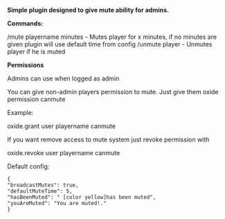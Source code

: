 **Simple plugin designed to give mute ability for admins.**

**Commands:**

/mute playername minutes - Mutes player for x minutes, if no minutes are given plugin will use default time from config
/unmute player - Unmutes player if he is muted

**Permissions**

Admins can use when logged as admin

You can give non-admin players permission to mute. Just give them oxide permission canmute

Example:

oxide.grant user playername canmute

If you want remove access to mute system just revoke permission with

oxide.revoke user playername canmute

Default config:

```
{
"broadcastMutes": true,
"defaultMuteTime": 5,
"hasBeenMuted": " [color yellow]has been muted",
"youAreMuted": "You are muted!."
}
```

